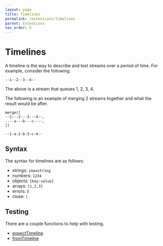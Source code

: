 ```yaml
---
layout: page
title: Timelines
permalink: /extensions/timelines
parent: Extensions
nav_order: 5
---
```


# Timelines

A timeline is the way to describe and test streams over a period of time. For example, consider the following:

```
--1--2--3--4--
```

The above is a stream that queues 1, 2, 3, 4.

The following is an example of merging 2 streams together and what the result would be after.

```
merge([
--1---2---3---4--,
----a---b---c----,
])

--1-a-2-b-3-c-4--
```

## Syntax

The syntax for timelines are as follows:

- strings: `imaastring`
- numbers: `1234`
- objects: `{key:value}`
- arrays: `[1,2,3]`
- errors: `E`
- close: `|`

## Testing

There are a couple functions to help with testing.

- [expectTimeline](/stream/api/functions/expectTimeline.html)
- [fromTimeline](/stream/api/functions/fromTimeline.html)
